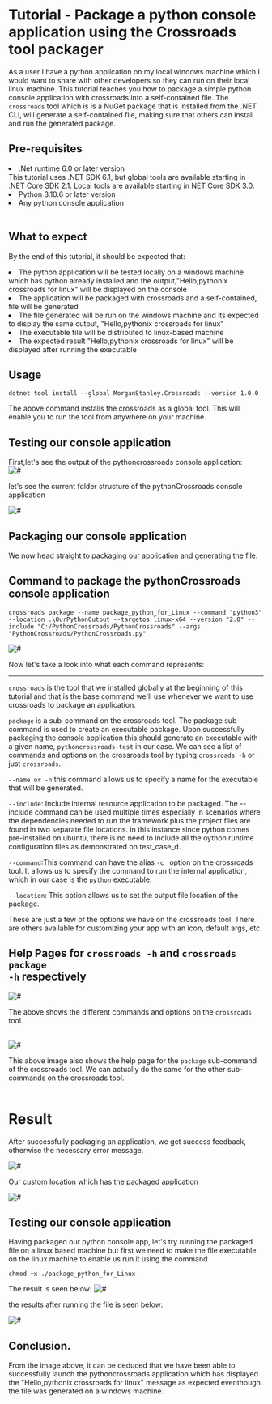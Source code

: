 # Tutorial - Package a python console application using the Crossroads tool packager
As a user  I have a python application on my local windows machine which I would want to share with other developers so they can run on their local linux machine.
This tutorial teaches you how to package a simple python console application with crossroads into a self-contained file. The <code>crossroads</code> tool which is is a NuGet package that is installed from the .NET CLI, will generate a self-contained file, making sure that others can install and run the generated package.

## Pre-requisites
<li>.Net runtime 6.0 or later version</li>
This tutorial uses .NET SDK 6.1, but global tools are available starting in .NET Core SDK 2.1. Local tools are available starting in NET Core SDK 3.0.
<li>Python 3.10.6 or later version</li>
<li>Any python console application</li>
<br>

## What to expect

By the end of this tutorial, it should be expected that:
<li>The python application will be tested locally on a windows machine which has python already installed and the output,"Hello,pythonix crossroads for linux" will be displayed on the console</li>
<li>The application will be packaged with crossroads and a self-contained, file will be generated</li>
<li>The file generated will be run on the windows machine and its expected to display the same output, "Hello,pythonix crossroads for linux"</li>
<li>The executable file will be distributed to linux-based machine</li>
<li>The expected result "Hello,pythonix crossroads for linux" will be displayed after running the executable</li>

## Usage
``` dotnet tool install --global MorganStanley.Crossroads --version 1.0.0 ```

The above command installs the crossroads as a global tool. This will enable you to run the tool from anywhere on your machine.

## Testing our console application

First,let's see the output of the pythoncrossroads console application:
<br>
<img alt="#" src =".\assets\python-linux-output.png">
<br>

let's see the current folder structure of the pythonCrossroads console application

<img alt="#" src=".\assets\pythonfolder_structure.png">

## Packaging our console application
We now head straight to packaging our application and generating the file.

## Command to package the pythonCrossroads console application

```crossroads package --name package_python_for_Linux --command "python3" --location .\OurPythonOutput --targetos linux-x64 --version "2.0" --include "C:/PythonCrossroads/PythonCrossroads" --args "PythonCrossroads/PythonCrossroads.py"```

<img alt="#" src=".\assets\pythonlinux-package-success.png">

Now let's take a look into what each command represents:

<hr>
<code>crossroads</code> is the tool that we installed globally at the beginning of this tutorial and that is the base command we'll use whenever we want to use crossroads to package an application.

<code>package</code> is a sub-command on the crossroads tool. The package sub-command is used to create an executable package. Upon successfully packaging the console application this should generate an executable with a given name, `pythoncrossroads-test` in our case.
We can see a list of commands and options on the crossroads tool by typing `crossroads -h` or just `crossroads`.

`--name or -n`:this command allows us to specify a name for the executable that will be generated.

`--include`: Include internal resource application to be packaged.
The --include command can be used multiple times especially in scenarios where the dependencies needed to run the framework plus the project files are found in two separate file locations.
in this instance since python comes pre-installed on ubuntu, there is no need to include all the oython runtime configuration files as demonstrated on test_case_d.

`--command`:This command can have the alias `-c ` option on the crossroads tool. It allows us to specify the command to run the internal application, which in our case is the `python` executable.

`--location`: This option allows us to set the output file location of the package.

These are just a few of the options we have on the crossroads tool. There are others available for customizing your app with an icon, default args, etc.

## Help Pages for <code>crossroads -h</code> and <code>crossroads package -h</code> respectively <br>

<img alt ="#" src =".\assets\crossroads_help_result.png"> <br>

The above shows the different commands and options on the `crossroads` tool.

<br>
<img alt ="#" src =".\assets\package_help_result.png">

This above image also shows the help page for the <code>package</code> sub-command of the crossroads tool. We can actually do the same for the other sub-commands on the crossroads tool. <br>
<br>

# Result 

After successfully packaging an application, we get success feedback, otherwise the necessary error message.

<img alt="#" src=".\assets\python-linux-success.png">

Our custom location which has the packaged application <br>

<img alt="#" src=".\assets\pythonlinux-package-success.png"> <br>

## Testing our console application

Having packaged our python console app, let's try running the packaged file on a linux based  machine but first we need to make the file executable on the linux machine to enable us run it using the command 

```chmod +x ./package_python_for_Linux```

The result is seen below:
<img alt = "#" src =".\assets\generate-exe.png"> <br>

the results after running the file is seen below:

<img alt = "#" src = ".\assets\python-linux-output-success.png">

## Conclusion.
 From the image above, it can be deduced that we have been able to successfully launch the pythoncrossroads application which has displayed the "Hello,pythonix crossroads for linux" message as expected eventhough the file was generated on a windows machine.



 






